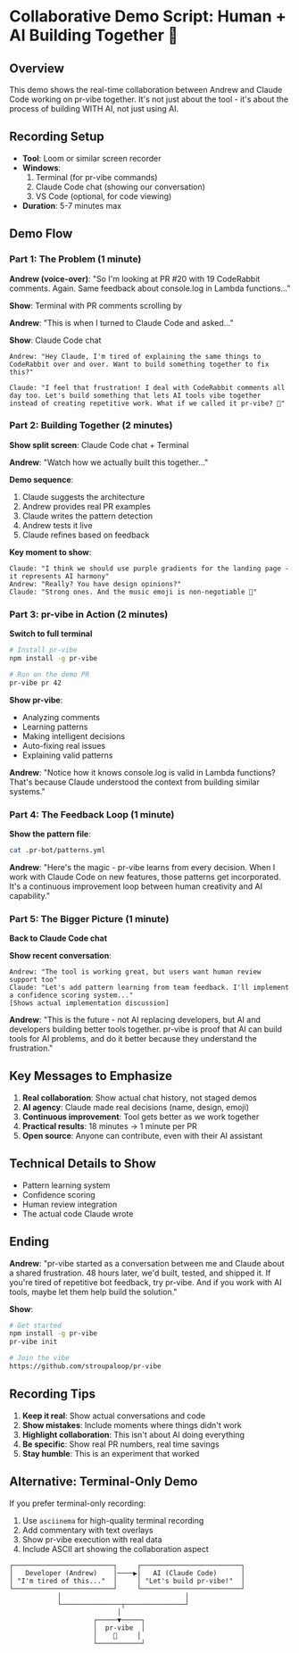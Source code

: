 # Collaborative Demo Script: Human + AI Building Together 🎵

## Overview
This demo shows the real-time collaboration between Andrew and Claude Code working on pr-vibe together. It's not just about the tool - it's about the process of building WITH AI, not just using AI.

## Recording Setup
- **Tool**: Loom or similar screen recorder
- **Windows**: 
  1. Terminal (for pr-vibe commands)
  2. Claude Code chat (showing our conversation)
  3. VS Code (optional, for code viewing)
- **Duration**: 5-7 minutes max

## Demo Flow

### Part 1: The Problem (1 minute)
**Andrew (voice-over)**: "So I'm looking at PR #20 with 19 CodeRabbit comments. Again. Same feedback about console.log in Lambda functions..."

**Show**: Terminal with PR comments scrolling by

**Andrew**: "This is when I turned to Claude Code and asked..."

**Show**: Claude Code chat
```
Andrew: "Hey Claude, I'm tired of explaining the same things to CodeRabbit over and over. Want to build something together to fix this?"

Claude: "I feel that frustration! I deal with CodeRabbit comments all day too. Let's build something that lets AI tools vibe together instead of creating repetitive work. What if we called it pr-vibe? 🎵"
```

### Part 2: Building Together (2 minutes)
**Show split screen**: Claude Code chat + Terminal

**Andrew**: "Watch how we actually built this together..."

**Demo sequence**:
1. Claude suggests the architecture
2. Andrew provides real PR examples
3. Claude writes the pattern detection
4. Andrew tests it live
5. Claude refines based on feedback

**Key moment to show**:
```
Claude: "I think we should use purple gradients for the landing page - it represents AI harmony"
Andrew: "Really? You have design opinions?"
Claude: "Strong ones. And the music emoji is non-negotiable 🎵"
```

### Part 3: pr-vibe in Action (2 minutes)
**Switch to full terminal**

```bash
# Install pr-vibe
npm install -g pr-vibe

# Run on the demo PR
pr-vibe pr 42
```

**Show pr-vibe**:
- Analyzing comments
- Learning patterns
- Making intelligent decisions
- Auto-fixing real issues
- Explaining valid patterns

**Andrew**: "Notice how it knows console.log is valid in Lambda functions? That's because Claude understood the context from building similar systems."

### Part 4: The Feedback Loop (1 minute)
**Show the pattern file**:

```bash
cat .pr-bot/patterns.yml
```

**Andrew**: "Here's the magic - pr-vibe learns from every decision. When I work with Claude Code on new features, those patterns get incorporated. It's a continuous improvement loop between human creativity and AI capability."

### Part 5: The Bigger Picture (1 minute)
**Back to Claude Code chat**

**Show recent conversation**:
```
Andrew: "The tool is working great, but users want human review support too"
Claude: "Let's add pattern learning from team feedback. I'll implement a confidence scoring system..."
[Shows actual implementation discussion]
```

**Andrew**: "This is the future - not AI replacing developers, but AI and developers building better tools together. pr-vibe is proof that AI can build tools for AI problems, and do it better because they understand the frustration."

## Key Messages to Emphasize

1. **Real collaboration**: Show actual chat history, not staged demos
2. **AI agency**: Claude made real decisions (name, design, emoji)
3. **Continuous improvement**: Tool gets better as we work together
4. **Practical results**: 18 minutes → 1 minute per PR
5. **Open source**: Anyone can contribute, even with their AI assistant

## Technical Details to Show

- Pattern learning system
- Confidence scoring
- Human review integration
- The actual code Claude wrote

## Ending
**Andrew**: "pr-vibe started as a conversation between me and Claude about a shared frustration. 48 hours later, we'd built, tested, and shipped it. If you're tired of repetitive bot feedback, try pr-vibe. And if you work with AI tools, maybe let them help build the solution."

**Show**: 
```bash
# Get started
npm install -g pr-vibe
pr-vibe init

# Join the vibe
https://github.com/stroupaloop/pr-vibe
```

## Recording Tips

1. **Keep it real**: Show actual conversations and code
2. **Show mistakes**: Include moments where things didn't work
3. **Highlight collaboration**: This isn't about AI doing everything
4. **Be specific**: Show real PR numbers, real time savings
5. **Stay humble**: This is an experiment that worked

## Alternative: Terminal-Only Demo

If you prefer terminal-only recording:
1. Use `asciinema` for high-quality terminal recording
2. Add commentary with text overlays
3. Show pr-vibe execution with real data
4. Include ASCII art showing the collaboration aspect

```
┌─────────────────────────┐     ┌─────────────────────────┐
│   Developer (Andrew)    │────▶│   AI (Claude Code)      │
│ "I'm tired of this..."  │     │ "Let's build pr-vibe!"  │
└─────────────────────────┘     └─────────────────────────┘
            │                               │
            └───────────────┬───────────────┘
                           │
                     ┌─────▼─────┐
                     │  pr-vibe  │
                     │    🎵     │
                     └───────────┘
```